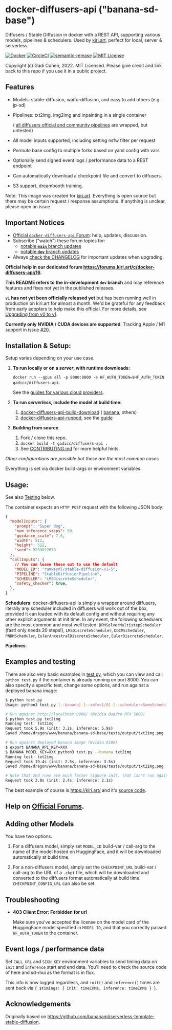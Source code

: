 # docker-diffusers-api ("banana-sd-base")

Diffusers / Stable Diffusion in docker with a REST API, supporting various models, pipelines & schedulers.  Used by [kiri.art](https://kiri.art/), perfect for local, server & serverless.

[![Docker](https://img.shields.io/docker/v/gadicc/diffusers-api?sort=semver)](https://hub.docker.com/r/gadicc/diffusers-api/tags) [![CircleCI](https://img.shields.io/circleci/build/github/kiri-art/docker-diffusers-api/split)](https://circleci.com/gh/kiri-art/docker-diffusers-api?branch=split) [![semantic-release](https://img.shields.io/badge/%20%20%F0%9F%93%A6%F0%9F%9A%80-semantic--release-e10079.svg)](https://github.com/semantic-release/semantic-release) [![MIT License](https://img.shields.io/badge/license-MIT-blue.svg)](./LICENSE)

Copyright (c) Gadi Cohen, 2022.  MIT Licensed.
Please give credit and link back to this repo if you use it in a public project.

## Features

* Models: stable-diffusion, waifu-diffusion, and easy to add others (e.g. jp-sd)
* Pipelines: txt2img, img2img and inpainting in a single container

  (
  [all diffusers official and community pipelines](https://forums.kiri.art/t/all-your-pipelines-are-belong-to-us/83) are wrapped, but untested)
* All model inputs supported, including setting nsfw filter per request
* *Permute* base config to multiple forks based on yaml config with vars
* Optionally send signed event logs / performance data to a REST endpoint
* Can automatically download a checkpoint file and convert to diffusers.
* S3 support, dreambooth training.

Note: This image was created for [kiri.art](https://kiri.art/).
Everything is open source but there may be certain request / response
assumptions.  If anything is unclear, please open an issue.

## Important Notices

* [Official `docker-diffusers-api` Forum](https://forums.kiri.art/c/docker-diffusers-api/16):
  help, updates, discussion.
* Subscribe ("watch") these forum topics for:
  * [notable **`main`** branch updates](https://forums.kiri.art/t/official-releases-main-branch/35)
  * [notable **`dev`** branch updates](https://forums.kiri.art/t/development-releases-dev-branch/53)
* Always [check the CHANGELOG](./CHANGELOG.md) for important updates when upgrading.

**Official help in our dedicated forum https://forums.kiri.art/c/docker-diffusers-api/16.**

**This README refers to the in-development `dev` branch** and may
reference features and fixes not yet in the published releases.

**`v1` has not yet been officially released yet** but has been
running well in production on kiri.art for almost a month.  We'd
be grateful for any feedback from early adopters to help make
this official.  For more details, see [Upgrading from v0 to
v1](https://forums.kiri.art/t/wip-upgrading-from-v0-to-v1/116).

**Currently only NVIDIA / CUDA devices are supported**.  Tracking
Apple / M1 support in issue
[#20](https://github.com/kiri-art/docker-diffusers-api/issues/20).

## Installation & Setup:

Setup varies depending on your use case.

1. **To run locally or on a *server*, with runtime downloads:**

    `docker run --gpus all -p 8000:8000 -e HF_AUTH_TOKEN=$HF_AUTH_TOKEN gadicc/diffusers-api`.

    See the [guides for various cloud providers](https://forums.kiri.art/t/running-on-other-cloud-providers/89/7).

1. **To run *serverless*, include the model at build time:**

    1. [docker-diffusers-api-build-download](https://github.com/kiri-art/docker-diffusers-api-build-download) (
    [banana](https://forums.kiri.art/t/run-diffusers-api-on-banana-dev/103), others)
    1. [docker-diffusers-api-runpod](https://github.com/kiri-art/docker-diffusers-api-runpod),
    see the [guide](https://forums.kiri.art/t/run-diffusers-api-on-runpod-io/102)

1. **Building from source**.

    1. Fork / clone this repo.
    1. `docker build -t gadicc/diffusers-api .`
    1. See [CONTRIBUTING.md](./CONTRIBUTING.md) for more helpful hints.

*Other configurations are possible but these are the most common cases*

Everything is set via docker build-args or environment variables.

## Usage:

See also [Testing](#testing) below.

The container expects an `HTTP POST` request with the following JSON body:

```json
{
  "modelInputs": {
    "prompt": "Super dog",
    "num_inference_steps": 50,
    "guidance_scale": 7.5,
    "width": 512,
    "height": 512,
    "seed": 3239022079
  },
  "callInputs": {
    // You can leave these out to use the default
    "MODEL_ID": "runwayml/stable-diffusion-v1-5",
    "PIPELINE": "StableDiffusionPipeline",
    "SCHEDULER": "LMSDiscreteScheduler",
    "safety_checker": true,
  },
}
```

**Schedulers**: docker-diffusers-api is simply a wrapper around diffusers,
literally any scheduler included in diffusers will work out of the box,
provided it can loaded with its default config and without requiring
any other explicit arguments at init time.  In any event, the following
schedulers are the most common and most well tested:
`DPMSolverMultistepScheduler` (fast!  only needs 20 steps!),
`LMSDiscreteScheduler`, `DDIMScheduler`, `PNDMScheduler`,
`EulerAncestralDiscreteScheduler`, `EulerDiscreteScheduler`.

**Pipelines**:

<a name="testing"></a>
## Examples and testing

There are also very basic examples in [test.py](./test.py), which you can view
and call `python test.py` if the container is already running on port 8000.
You can also specify a specific test, change some options, and run against a
deployed banana image:

```bash
$ python test.py
Usage: python3 test.py [--banana] [--xmfe=1/0] [--scheduler=SomeScheduler] [all / test1] [test2] [etc]

# Run against http://localhost:8000/ (Nvidia Quadro RTX 5000)
$ python test.py txt2img
Running test: txt2img
Request took 5.9s (init: 3.2s, inference: 5.9s)
Saved /home/dragon/www/banana/banana-sd-base/tests/output/txt2img.png

# Run against deployed banana image (Nvidia A100)
$ export BANANA_API_KEY=XXX
$ BANANA_MODEL_KEY=XXX python3 test.py --banana txt2img
Running test: txt2img
Request took 19.4s (init: 2.5s, inference: 3.5s)
Saved /home/dragon/www/banana/banana-sd-base/tests/output/txt2img.png

# Note that 2nd runs are much faster (ignore init, that isn't run again)
Request took 3.0s (init: 2.4s, inference: 2.1s)
```

The best example of course is https://kiri.art/ and it's
[source code](https://github.com/kiri-art/stable-diffusion-react-nextjs-mui-pwa).

## Help on [Official Forums](https://forums.kiri.art/c/docker-diffusers-api/16).

## Adding other Models

You have two options.

1. For a diffusers model, simply set `MODEL_ID` build-var / call-arg to the name
  of the model hosted on HuggingFace, and it will be downloaded automatically at
  build time.

1. For a non-diffusers model, simply set the `CHECKPOINT_URL` build-var / call-arg
  to the URL of a `.ckpt` file, which will be downloaded and converted to the diffusers
  format automatically at build time.  `CHECKPOINT_CONFIG_URL` can also be set.

## Troubleshooting

* **403 Client Error: Forbidden for url**

  Make sure you've accepted the license on the model card of the HuggingFace model
  specified in `MODEL_ID`, and that you correctly passed `HF_AUTH_TOKEN` to the
  container.

## Event logs / performance data

Set `CALL_URL` and `SIGN_KEY` environment variables to send timing data on `init`
and `inference` start and end data.  You'll need to check the source code of here
and sd-mui as the format is in flux.

This info is now logged regardless, and `init()` and `inference()` times are sent
back via `{ $timings: { init: timeInMs, inference: timeInMs } }`.

## Acknowledgements

Originally based on https://github.com/bananaml/serverless-template-stable-diffusion.

